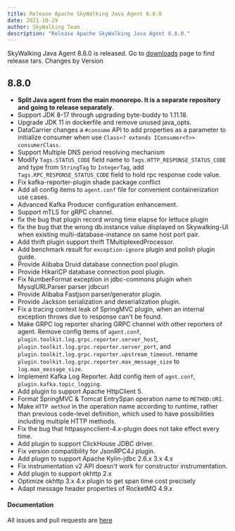 ```yaml
---
title: Release Apache SkyWalking Java Agent 8.8.0
date: 2021-10-29
author: SkyWalking Team
description: "Release Apache SkyWalking Java Agent 8.8.0."
---
```


SkyWalking Java Agent 8.8.0 is released. Go to [downloads](/downloads) page to find release tars.
Changes by Version

8.8.0
------------------

* **Split Java agent from the main monorepo. It is a separate repository and going to release separately**.
* Support JDK 8-17 through upgrading byte-buddy to 1.11.18.
* Upgrade JDK 11 in dockerfile and remove unused java_opts.
* DataCarrier changes a `#consume` API to add properties as a parameter to initialize consumer when
  use `Class<? extends IConsumer<T>> consumerClass`.
* Support Multiple DNS period resolving mechanism
* Modify `Tags.STATUS_CODE` field name to `Tags.HTTP_RESPONSE_STATUS_CODE` and type from `StringTag` to `IntegerTag`, add `Tags.RPC_RESPONSE_STATUS_CODE` field to hold rpc response code value.
* Fix kafka-reporter-plugin shade package conflict
* Add all config items to `agent.conf` file for convenient containerization use cases.
* Advanced Kafka Producer configuration enhancement.
* Support mTLS for gRPC channel.
* fix the bug that plugin record wrong time elapse for lettuce plugin
* fix the bug that the wrong db.instance value displayed on Skywalking-UI when existing multi-database-instance on same host port pair.
* Add thrift plugin support thrift TMultiplexedProcessor.
* Add benchmark result for `exception-ignore` plugin and polish plugin guide.
* Provide Alibaba Druid database connection pool plugin.
* Provide HikariCP database connection pool plugin.
* Fix NumberFormat exception in jdbc-commons plugin when MysqlURLParser parser jdbcurl
* Provide Alibaba Fastjson parser/generator plugin.
* Provide Jackson serialization and deserialization plugin.
* Fix a tracing context leak of SpringMVC plugin, when an internal exception throws due to response can't be found.
* Make GRPC log reporter sharing GRPC channel with other reporters of agent. Remove config items of `agent.conf`, `plugin.toolkit.log.grpc.reporter.server_host`, `plugin.toolkit.log.grpc.reporter.server_port`, and `plugin.toolkit.log.grpc.reporter.upstream_timeout`.
    rename `plugin.toolkit.log.grpc.reporter.max_message_size` to `log.max_message_size`.
* Implement Kafka Log Reporter. Add config item of `agnt.conf`, `plugin.kafka.topic_logging`.
* Add plugin to support Apache HttpClient 5.
* Format SpringMVC & Tomcat EntrySpan operation name to `METHOD:URI`.
* Make `HTTP method` in the operation name according to runtime, rather than previous code-level definition, which used to have possibilities including multiple HTTP methods.
* Fix the bug that httpasyncclient-4.x-plugin does not take effect every time.
* Add plugin to support ClickHouse JDBC driver.
* Fix version compatibility for JsonRPC4J plugin.
* Add plugin to support Apache Kylin-jdbc 2.6.x 3.x 4.x
* Fix instrumentation v2 API doesn't work for constructor instrumentation.
* Add plugin to support okhttp 2.x
* Optimize okhttp 3.x 4.x plugin to get span time cost precisely
* Adapt message header properties of RocketMQ 4.9.x

#### Documentation

All issues and pull requests are [here](https://github.com/apache/skywalking/milestone/99?closed=1)